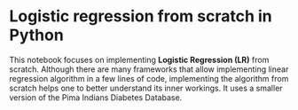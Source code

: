 # Logistic regression from scratch in Python
This notebook focuses on implementing <b>Logistic Regression (LR)</b> from scratch.
Although there are many frameworks that allow implementing linear regression algorithm in a few lines of code, implementing the algorithm from scratch helps one to better understand its inner workings.
It uses a smaller version of the Pima Indians Diabetes Database.
